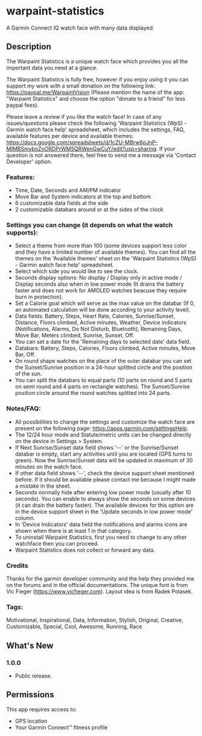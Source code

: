 # warpaint-statistics
A Garmin Connect IQ watch face with many data displayed.

## Description

The Warpaint Statistics is a unique watch face which provides you all the important data you need at a glance.

The Warpaint Statistics is fully free, however if you enjoy using it you can support my work with a small donation on the following link: https://paypal.me/WarpaintVision (Please mention the name of the app: "Warpaint Statistics" and choose the option "donate to a friend" for less paypal fees).

Please leave a review if you like the watch face!
In case of any issues/questions please check the following 'Warpaint Statistics (WpS) - Garmin watch face help' spreadsheet, which includes the settings, FAQ, available features per device and available themes: https://docs.google.com/spreadsheets/d/1cZU-MBrw6oJnP-MIMBSmyboZnORDPrWM5QRWenGwCuY/edit?usp=sharing. If your question is not answered there, feel free to send me a message via 'Contact Developer' option.

### Features:
- Time, Date, Seconds and AM/PM indicator
- Move Bar and System indicators at the top and bottom
- 6 customizable data fields at the side
- 2 customizable databars around or at the sides of the clock

### Settings you can change (it depends on what the watch supports):
- Select a theme from more than 100 (some devices support less color and they have a limited number of available themes). You can find all the themes on the 'Available themes' sheet on the 'Warpaint Statistics (WpS) - Garmin watch face help' spreadsheet.
- Select which side you would like to see the clock.
- Seconds display options: No display / Display only in active mode / Display seconds also when in low power mode (It drains the battery faster and does not work for AMOLED watches beacuse they require burn in protection).
- Set a Calorie goal which will serve as the max value on the databar (If 0, an automated calculation will be done according to your activity level).
- Data fields: Battery, Steps, Heart Rate, Calories, Sunrise/Sunset, Distance, Floors climbed, Active minutes, Weather, Device indicators (Notifications, Alarms, Do Not Disturb, Bluetooth), Remaining Days, Move Bar, Meters climbed, Sunrise, Sunset, Off.
- You can set a date for the 'Remaining days to selected date' data field.
- Databars: Battery, Steps, Calories, Floors climbed, Active minutes, Move Bar, Off.
- On round shape watches on the place of the outer databar you can set the Sunset/Sunrise position in a 24-hour splitted circle and the position of the sun.
- You can split the databars to equal parts (10 parts on round and 5 parts on semi round and 4 parts on rectangle watches). The Sunset/Sunrise position circle around the round watches splitted into 24 parts.

### Notes/FAQ:
- All possibilities to change the settings and customize the watch face are present on the following page: https://apps.garmin.com/settingsHelp. 
- The 12/24 hour mode and Statute/metric units can be changed directly on the device in Settings > System.
- If Next Sunrise/Sunset data field shows '--' or the Sunrise/Sunset databar is empty, start any activities until you are located (GPS turns to green). Now the Sunrise/Sunset data will be updated in maximum of 30 minutes on the watch face.
- If other data field shows '--', check the device support sheet mentioned before. If it should be available please contact me because I might made a mistake in the sheet.
- Seconds normally hide after entering low power mode (usually after 10 seconds). You can enable to always show the seconds on some devices (it can drain the battery faster). The available devices for this option are in the device support sheet in the 'Update seconds in low power mode' column.
- In 'Device Indicators' data field the notifications and alarms icons are shown when there is at least 1 in that category.
- To uninstall Warpaint Statistics, first you need to change to any other watchface then you can proceed.
- Warpaint Statistics does not collect or forward any data.

### Credits
Thanks for the garmin developer community and the help they provided me on the forums and in the official documentations.
The unique font is from Vic Fieger (https://www.vicfieger.com).
Layout idea is from Radek Polasek.

### Tags: 
Motivational, Inspirational, Data, Information, Stylish, Original, Creative, Customizable, Special, Cool, Awesome, Running, Race

## What's New

### 1.0.0
- Public release.

## Permissions
This app requires access to:

- GPS location
- Your Garmin Connect™ fitness profile
